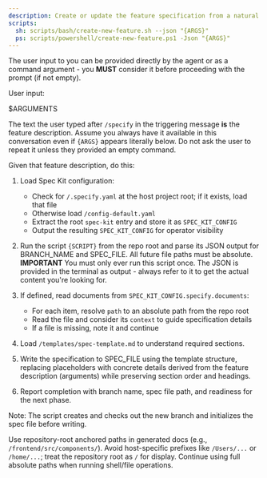 ```yaml
---
description: Create or update the feature specification from a natural language feature description.
scripts:
  sh: scripts/bash/create-new-feature.sh --json "{ARGS}"
  ps: scripts/powershell/create-new-feature.ps1 -Json "{ARGS}"
---
```


The user input to you can be provided directly by the agent or as a command argument - you **MUST** consider it before proceeding with the prompt (if not empty).

User input:

$ARGUMENTS

The text the user typed after `/specify` in the triggering message **is** the feature description. Assume you always have it available in this conversation even if `{ARGS}` appears literally below. Do not ask the user to repeat it unless they provided an empty command.

Given that feature description, do this:

1. Load Spec Kit configuration:
   - Check for `/.specify.yaml` at the host project root; if it exists, load that file
   - Otherwise load `/config-default.yaml`
   - Extract the root `spec-kit` entry and store it as `SPEC_KIT_CONFIG`
   - Output the resulting `SPEC_KIT_CONFIG` for operator visibility

2. Run the script `{SCRIPT}` from the repo root and parse its JSON output for BRANCH_NAME and SPEC_FILE. All future file paths must be absolute.
  **IMPORTANT** You must only ever run this script once. The JSON is provided in the terminal as output - always refer to it to get the actual content you're looking for.

3. If defined, read documents from `SPEC_KIT_CONFIG.specify.documents`:
   - For each item, resolve `path` to an absolute path from the repo root
   - Read the file and consider its `context` to guide specification details
   - If a file is missing, note it and continue

4. Load `/templates/spec-template.md` to understand required sections.

5. Write the specification to SPEC_FILE using the template structure, replacing placeholders with concrete details derived from the feature description (arguments) while preserving section order and headings.

6. Report completion with branch name, spec file path, and readiness for the next phase.

Note: The script creates and checks out the new branch and initializes the spec file before writing.

Use repository-root anchored paths in generated docs (e.g., `/frontend/src/components/`). Avoid host-specific prefixes
like `/Users/...` or `/home/...`; treat the repository root as `/` for display. Continue using full absolute paths when
running shell/file operations.
